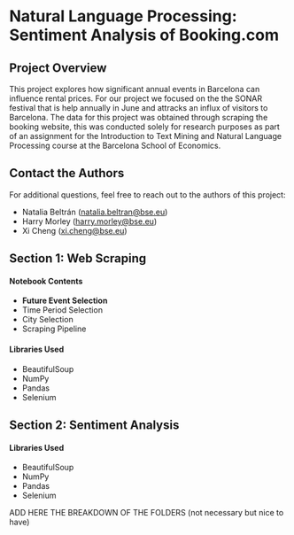 # Natural Language Processing: Sentiment Analysis of Booking.com

## Project Overview 
This project explores how significant annual events in Barcelona can influence rental prices. For our project we focused on the the SONAR festival that is help annually in June and attracks an influx of visitors to Barcelona. The data for this project was obtained through scraping the booking website, this was conducted solely for research purposes as part of an assignment for the Introduction to Text Mining and Natural Language Processing course at the Barcelona School of Economics. 



## Contact the Authors
For additional questions, feel free to reach out to the authors of this project:
* Natalia Beltrán (natalia.beltran@bse.eu)
* Harry Morley (harry.morley@bse.eu)
* Xi Cheng (xi.cheng@bse.eu)
  
## Section 1: Web Scraping 
#### Notebook Contents
* **Future Event Selection**
* Time Period Selection
* City Selection
* Scraping Pipeline

#### Libraries Used
* BeautifulSoup
* NumPy
* Pandas
* Selenium 
  
## Section 2: Sentiment Analysis 



#### Libraries Used
* BeautifulSoup
* NumPy
* Pandas
* Selenium

  
ADD HERE THE BREAKDOWN OF THE FOLDERS (not necessary but nice to have) 



